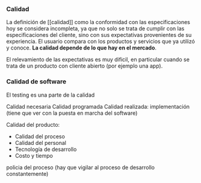 ### Calidad
La definición de [[calidad]] como la conformidad con las especificaciones hoy se considera incompleta, ya que no solo se trata de cumplir con las especificaciones del cliente, sino con sus expectativas provenientes de su experiencia. El usuario compara con los productos y servicios que ya utilizó y conoce. **La calidad depende de lo que hay en el mercado**.

El relevamiento de las expectativas es muy dificil, en particular cuando se trata de un producto con cliente abierto (por ejemplo una app).

### Calidad de software
El testing es una parte de la calidad

Calidad necesaria
Calidad programada
Calidad realizada: implementación (tiene que ver con la puesta en marcha del software)

Calidad del producto:
- Calidad del proceso
- Calidad del personal
- Tecnología de desarrollo
- Costo y tiempo

policia del proceso (hay que vigilar al proceso de desarrollo constantemente)

